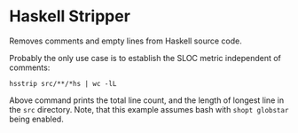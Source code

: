 Haskell Stripper
================

Removes comments and empty lines from Haskell source code.

Probably the only use case is to establish the SLOC metric independent
of comments:

    hsstrip src/**/*hs | wc -lL

Above command prints the total line count, and the length of longest
line in the `src` directory.  Note, that this example assumes bash
with `shopt globstar` being enabled.
